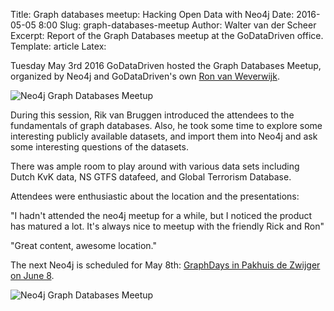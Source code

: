 Title: Graph databases meetup: Hacking Open Data with Neo4j
Date: 2016-05-05 8:00
Slug: graph-databases-meetup
Author: Walter van der Scheer
Excerpt: Report of the Graph Databases meetup at the GoDataDriven office.
Template: article
Latex:

<span class="lead">Tuesday May 3rd 2016 GoDataDriven hosted the Graph Databases Meetup, organized by Neo4j and GoDataDriven's own [Ron van Weverwijk](http://www.godatadriven.com/ronvanweverwijk "Ron van Weverwijk").</span>

![Neo4j Graph Databases Meetup](images/neo4jmeetup/godatadriven-neo4j-1.jpg "Neo4j Graph Databases Meetup")

During this session, Rik van Bruggen introduced the attendees to the fundamentals of graph databases. Also, he took some time to explore some interesting publicly available datasets, and import them into Neo4j and ask some interesting questions of the datasets. 

There was ample room to play around with various data sets including Dutch KvK data, NS GTFS datafeed, and Global Terrorism Database. 

Attendees were enthusiastic about the location and the presentations:

"I hadn't attended the neo4j meetup for a while, but I noticed the product has matured a lot. It's always nice to meetup with the friendly Rick and Ron"

"Great content, awesome location."

The next Neo4j is scheduled for May 8th: [GraphDays in Pakhuis de Zwijger on June 8](http://neo4j.com/graphdays/ "Graph Days Amsterdam").

![Neo4j Graph Databases Meetup](images/neo4jmeetup/godatadriven-neo4j-2.jpg "Neo4j Graph Databases Meetup")
